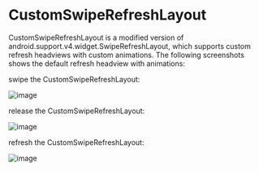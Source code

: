 CustomSwipeRefreshLayout
========================

CustomSwipeRefreshLayout is a modified version of android.support.v4.widget.SwipeRefreshLayout, which supports custom refresh headviews with custom animations. 
The following screenshots shows the default refresh headview with animations:

swipe the CustomSwipeRefreshLayout:

![image](https://github.com/xyxyLiu/CustomSwipeRefreshLayout/blob/f-layout/website/SwipeRefreshStateScreenShot.png)

release the CustomSwipeRefreshLayout:

![image](https://github.com/xyxyLiu/CustomSwipeRefreshLayout/blob/f-layout/website/ReleaseRefreshStateScreenShot.png)

refresh the CustomSwipeRefreshLayout:

![image](https://github.com/xyxyLiu/CustomSwipeRefreshLayout/blob/f-layout/website/RefreshStateScreenShot.png)
